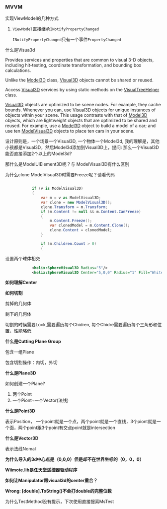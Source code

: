 ### MVVM

实现ViewModel的几种方式

1. `ViewModel`直接继承`INotifyPropertyChanged`

   `INotifyPropertyChanged`只有一个事件`PropertyChanged`

什么是Visua3d

Provides services and properties that are common to visual 3-D objects, including hit-testing, coordinate transformation, and bounding box calculations.

Unlike the [Model3D](https://docs.microsoft.com/en-us/dotnet/api/system.windows.media.media3d.model3d?view=net-5.0) class, [Visual3D](https://docs.microsoft.com/en-us/dotnet/api/system.windows.media.media3d.visual3d?view=net-5.0) objects cannot be shared or reused.

Access [Visual3D](https://docs.microsoft.com/en-us/dotnet/api/system.windows.media.media3d.visual3d?view=net-5.0) services by using static methods on the [VisualTreeHelper](https://docs.microsoft.com/en-us/dotnet/api/system.windows.media.visualtreehelper?view=net-5.0) class.

[Visual3D](https://docs.microsoft.com/en-us/dotnet/api/system.windows.media.media3d.visual3d?view=net-5.0) objects are optimized to be scene nodes. For example, they cache bounds. Whenever you can, use [Visual3D](https://docs.microsoft.com/en-us/dotnet/api/system.windows.media.media3d.visual3d?view=net-5.0) objects for unique instances of objects within your scene. This usage contrasts with that of [Model3D](https://docs.microsoft.com/en-us/dotnet/api/system.windows.media.media3d.model3d?view=net-5.0) objects, which are lightweight objects that are optimized to be shared and reused. For example, use a [Model3D](https://docs.microsoft.com/en-us/dotnet/api/system.windows.media.media3d.model3d?view=net-5.0) object to build a model of a car; and use ten [ModelVisual3D](https://docs.microsoft.com/en-us/dotnet/api/system.windows.media.media3d.modelvisual3d?view=net-5.0) objects to place ten cars in your scene.

设计原则是，一个场景一个Visual3D, 一个物体一个Model3d, 我的理解是，其他小孩都是Visual3D，然后Model3d添加到Visual3D上，提问: 那么一个Visual3D能否直接添加2个以上的Model3d?

那什么是ModelUIElement3D呢？与 ModelVisual3D有什么区别

为什么clone ModelVisual3D时需要Freeze呢？请看代码

``` c# 

            if (v is ModelVisual3D)
            {
                var m = v as ModelVisual3D;
                var clone = new ModelVisual3D();
                clone.Transform = m.Transform;
                if (m.Content != null && m.Content.CanFreeze)
                {
                    m.Content.Freeze();
                    var clonedModel = m.Content.Clone();
                    clone.Content = clonedModel;
                }

                if (m.Children.Count > 0)
                {
```



设置两个球体相交

``` xml
            <helix:SphereVisual3D Radius="5"/>
            <helix:SphereVisual3D Center="5,0,0" Radius="1" Fill="White"/>
```

**如何理解Center**

**如何切割**

剪掉的几何体

剩下的几何体

切割的时候需要Lock,需要遍历每个Chidren, 每个Chidre需要遍历每个三角形和位置，性能略低

**什么是Cutting Plane Group**

包含一组Plane

包含切割操作：内切，外切

**什么是Plane3D**

如何创建一个Plane? 

1. 两个Point
2. 一个Piont+一个Vector(法线)

**什么是Point3D**

表示Position， 一个point就是一个点，两个point就是一个直线，3个piont就是一个面，两个point跟3个point有交点point就是intersection



**什么是Vector3D**

表示法线Nomal



**为什么导入的3d中心点是（0,0,0）但是却不在世界坐标的（0，0，0）**

**Wiimote.lib是任天堂遥控器驱动程序**

**如何让Manipulator跟visual3d的center重合？**

**Wrong: [double].ToString()不会打double的完整位数**

为什么TestMethod没有提示，下次使用直接搜索MsTest